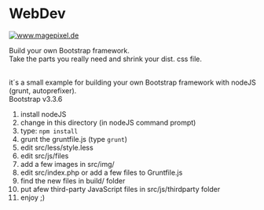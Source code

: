 # WebDev
<a target="_blank" href="http://www.imagepixel.de"><img src="http://www.imagepixel.de/img/logo.png" alt="www.magepixel.de"></a>


Build your own Bootstrap framework.<br>
Take the parts you really need and shrink your dist. css file.<br><br>

it´s a small example for building your own Bootstrap framework with nodeJS (grunt, autoprefixer).<br>
Bootstrap v3.3.6 <br>

1. install nodeJS <br>
2. change in this directory (in nodeJS command prompt) <br>
3. type: `npm install` <br>
4. grunt the gruntfile.js (type `grunt`)<br>
5. edit src/less/style.less <br>
6. edit src/js/files
7. add a few images in src/img/
8. edit src/index.php or add a few files to Gruntfile.js
9. find the new files in build/ folder
10. put afew third-party JavaScript files in src/js/thirdparty folder 
11. enjoy ;)




